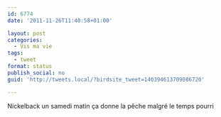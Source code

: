 ```yaml
---
id: 6774
date: '2011-11-26T11:40:58+01:00'

layout: post
categories:
  - Vis ma vie
tags:
  - tweet
format: status
publish_social: no
guid: 'http://tweets.local/?birdsite_tweet=140394613709086720'

---
```


Nickelback un samedi matin ça donne la pêche malgré le temps pourri